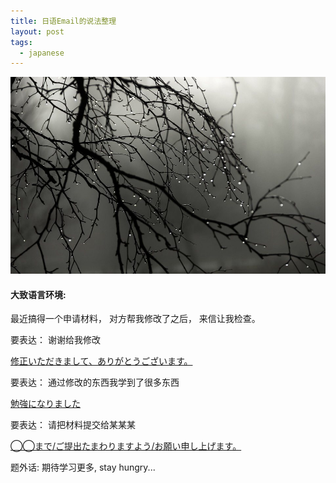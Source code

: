 ```yaml
---
title: 日语Email的说法整理
layout: post
tags:
  - japanese
---
```



![Rain-drops-on-the-branches](/media/files/2015/11/Rain-drops-on-the-branches.jpg)

#### 大致语言环境:

最近搞得一个申请材料， 对方帮我修改了之后， 来信让我检查。

要表达： 谢谢给我修改

[修正いただきまして、ありがとうございます。](https://conyac.cc/ja/questions/131600)


要表达： 通过修改的东西我学到了很多东西

[勉強になりました](http://oshiete.goo.ne.jp/qa/6285741.html)


要表达： 请把材料提交给某某某

[◯◯まで/ご提出たまわりますよう/お願い申し上げます。](http://detail.chiebukuro.yahoo.co.jp/qa/question_detail/q1455107064)



题外话: 期待学习更多, stay hungry...
